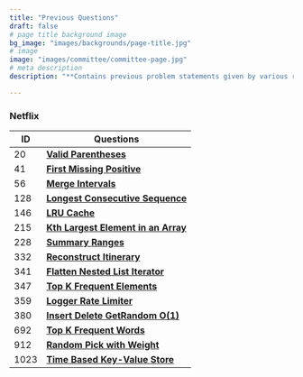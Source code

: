 ```yaml
---
title: "Previous Questions"
draft: false
# page title background image
bg_image: "images/backgrounds/page-title.jpg"
# image
image: "images/committee/committee-page.jpg"
# meta description
description: "**Contains previous problem statements given by various recruitors during their selection process.**"

---
```

### Netflix

| ID   | Questions                                                                                                 |
|------|-------------------------------------------------------------------------------------------------------------------|
| 20   | **[Valid Parentheses](https://leetcode.com/problems/valid-parentheses/description/)**                             |
| 41   | **[First Missing Positive](https://leetcode.com/problems/first-missing-positive/description/)**                   |
| 56   | **[Merge Intervals](https://leetcode.com/problems/merge-intervals/description/)**                                 |
| 128  | **[Longest Consecutive Sequence](https://leetcode.com/problems/longest-consecutive-sequence/description/)**       |
| 146  | **[LRU Cache](https://leetcode.com/problems/lru-cache/description/)**                                             |
| 215  | **[Kth Largest Element in an Array](https://leetcode.com/problems/kth-largest-element-in-an-array/description/)** |
| 228  | **[Summary Ranges](https://leetcode.com/problems/summary-ranges/description/)**                                   |
| 332  | **[Reconstruct Itinerary](https://leetcode.com/problems/reconstruct-itinerary/description/)**                     |
| 341  | **[Flatten Nested List Iterator](https://leetcode.com/problems/flatten-nested-list-iterator/description/)**       |
| 347  | **[Top K Frequent Elements](https://leetcode.com/problems/top-k-frequent-elements/description/)**                 |
| 359  | **[Logger Rate Limiter](https://leetcode.com/problems/logger-rate-limiter/description/)**                         |
| 380  | **[Insert Delete GetRandom O(1)](https://leetcode.com/problems/insert-delete-getrandom-o1/description/)**         |
| 692  | **[Top K Frequent Words](https://leetcode.com/problems/top-k-frequent-words/description/)**                       |
| 912  | **[Random Pick with Weight](https://leetcode.com/problems/random-pick-with-weight/description/)**                 |
| 1023 | **[Time Based Key-Value Store](https://leetcode.com/problems/time-based-key-value-store/description/)**           |